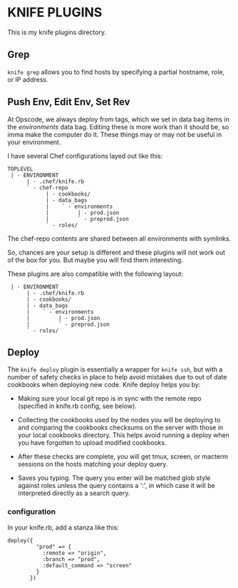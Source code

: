 # KNIFE PLUGINS

This is my knife plugins directory.

## Grep
`knife grep` allows you to find hosts by specifying a partial hostname,
role, or IP address.

## Push Env, Edit Env, Set Rev
At Opscode, we always deploy from tags, which we set in data bag items
in the _environments_ data bag. Editing these is more work than it
should be, so imma make the computer do it. These things may or may not
be useful in your environment.

I have several Chef configurations layed out like this:

    TOPLEVEL
     | - ENVIRONMENT
          | - .chef/knife.rb
          ` - chef-repo
                | - cookbooks/
                | - data_bags
                |    ` - environments
                |         | - prod.json
                |         ` - preprod.json
                ` - roles/

The chef-repo contents are shared between all environments with
symlinks.

So, chances are your setup is different and these plugins will
not work out of the box for you. But maybe you will find them
interesting.

These plugins are also compatible with the following layout:

     | - ENVIRONMENT
          | - .chef/knife.rb
          | - cookbooks/
          | - data_bags
          |    ` - environments
          |         | - prod.json
          |         ` - preprod.json
          ` - roles/

## Deploy

The `knife deploy` plugin is essentially a wrapper for `knife ssh`,
but with a number of safety checks in place to help avoid mistakes due
to out of date cookbooks when deploying new code.  Knife deploy helps
you by:

- Making sure your local git repo is in sync with the remote repo
  (specified in knife.rb config, see below).

- Collecting the cookbooks used by the nodes you will be deploying to
  and comparing the cookbooks checksums on the server with those in
  your local cookbooks directory.  This helps avoid running a deploy
  when you have forgotten to upload modified cookbooks.

- After these checks are complete, you will get tmux, screen, or
  macterm sessions on the hosts matching your deploy query.

- Saves you typing.  The query you enter will be matched glob style
  against roles unless the query contains a ':', in which case it will
  be interpreted directly as a search query.

### configuration

In your knife.rb, add a stanza like this:

    deploy({
             "prod" => {
               :remote => "origin",
               :branch => "prod",
               :default_command => "screen"
             }
           })
